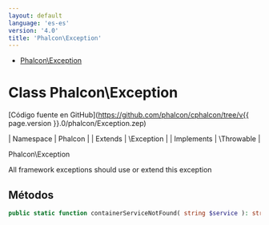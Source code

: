 ```yaml
---
layout: default
language: 'es-es'
version: '4.0'
title: 'Phalcon\Exception'
---
```


* [Phalcon\Exception](#exception)

<h1 id="exception">Class Phalcon\Exception</h1>

[Código fuente en GitHub](https://github.com/phalcon/cphalcon/tree/v{{ page.version }}.0/phalcon/Exception.zep)

| Namespace | Phalcon | | Extends | \Exception | | Implements | \Throwable |

Phalcon\Exception

All framework exceptions should use or extend this exception

## Métodos

```php
public static function containerServiceNotFound( string $service ): string;
```